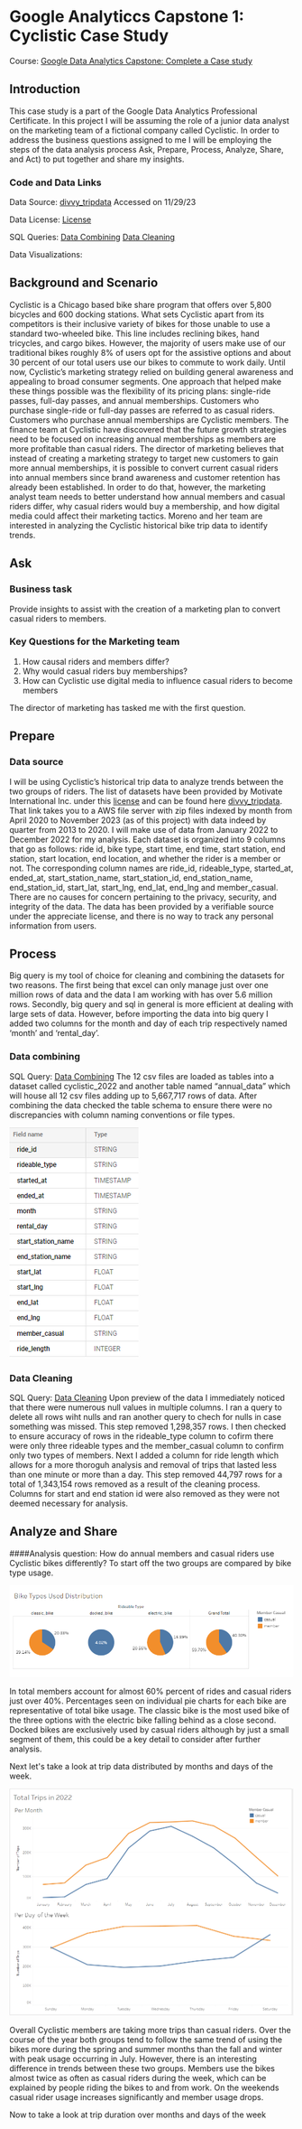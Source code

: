 # Google Analyticcs Capstone 1: Cyclistic Case Study
Course: [Google Data Analytics Capstone: Complete a Case study](https://www.coursera.org/learn/google-data-analytics-capstone)

## Introduction
This case study is a part of the Google Data Analytics Professional Certificate. In this project I will be assuming the role of a junior data analyst on the marketing team of a fictional company called Cyclistic. In order to address the business questions assigned to me I will be employing the steps of the data analysis process Ask, Prepare, Process, Analyze, Share, and Act) to put together and share my insights. 
### Code and Data Links
Data Source: [divvy_tripdata](https://divvy-tripdata.s3.amazonaws.com/index.html) Accessed on 11/29/23

Data License: [License](https://divvybikes.com/data-license-agreement)

SQL Queries:
[Data Combining](https://github.com/kaetech/Cyclistic-Case-Study/blob/main/Data%20Combining.sql)
[Data Cleaning](https://github.com/kaetech/Cyclistic-Case-Study/blob/main/Data%20Cleaning.sql)

Data Visualizations:

## Background and Scenario 
Cyclistic is a Chicago based bike share program that offers over 5,800 bicycles and 600 docking stations. What sets Cyclistic apart from its competitors is their inclusive variety of bikes for those unable to use a standard two-wheeled bike. This line includes reclining bikes, hand tricycles, and cargo bikes. However, the majority of users make use of our traditional bikes roughly 8% of users opt for the assistive options and about 30 percent of our total users use our bikes to commute to work daily. 
Until now, Cyclistic’s marketing strategy relied on building general awareness and appealing to broad consumer segments. One approach that helped make these things possible was the flexibility of its pricing plans: single-ride passes, full-day passes, and annual memberships. Customers who purchase single-ride or full-day passes are referred to as casual riders. Customers who purchase annual memberships are Cyclistic members. 
The finance team at Cyclistic have discovered that the future growth strategies need to be focused on increasing annual memberships as members are more profitable than casual riders. The director of marketing believes that instead of creating a marketing strategy to target new customers to gain more annual memberships, it is possible to convert current casual riders into annual members since brand awareness and customer retention has already been established. 
In order to do that, however, the marketing analyst team needs to better understand how annual members and casual riders differ, why casual riders would buy a membership, and how digital media could affect their marketing tactics. Moreno and her team are interested in analyzing the Cyclistic historical bike trip data to identify trends. 
## Ask 
### Business task 
Provide insights to assist with the creation of a marketing plan to convert casual riders to members.
### Key Questions for the Marketing team 
1. How causal riders and members differ?
1. Why would casual riders buy memberships?
1. How can Cyclistic use digital media to influence casual riders to become members
   
The director of marketing has tasked me with the first question. 
## Prepare 
### Data source 
I will be using Cyclistic’s historical trip data to analyze trends between the two groups of riders. The list of datasets have been provided by Motivate International Inc. under this [license](https://divvybikes.com/data-license-agreement) and can be found here [divvy_tripdata](https://divvy-tripdata.s3.amazonaws.com/index.html). That link takes you to a AWS file server with zip files indexed by month from April 2020 to November 2023 (as of this project) with data indeed by quarter from 2013 to 2020. I will make use of data from January 2022 to December 2022 for my analysis. Each dataset is organized into 9 columns that go as follows: ride id, bike type, start time, end time, start station, end station, start location, end location, and whether the rider is a member or not. The corresponding column names are ride_id, rideable_type, started_at, ended_at, start_station_name, start_station_id, end_station_name, end_station_id, start_lat, start_lng, end_lat, end_lng and member_casual. There are no causes for concern pertaining to the privacy, security, and integrity of the data. The data has been provided by a verifiable source under the appreciate license, and there is no way to track any personal information from users. 
## Process 
Big query is my tool of choice for cleaning and combining the datasets for two reasons. The first being that excel can only manage just over one million rows of data and the data I am working with has over 5.6 million rows. Secondly, big query and sql in general is more efficient at dealing with large sets of data. However, before importing the data into big query I added two columns for the month and day of each trip respectively named ‘month’ and ‘rental_day’. 
### Data combining 
SQL Query: [Data Combining](https://github.com/kaetech/Cyclistic-Case-Study/blob/main/Data%20Combining.sql)
The 12 csv files are loaded as tables into a dataset called cyclistic_2022 and another table named “annual_data” which will house all 12 csv files adding up to 5,667,717 rows of data. After combining the data checked the table schema to ensure there were no discrepancies with column naming conventions or file types. 

![Field names and data types for the combined table called annual_data](https://github.com/kaetech/Cyclistic-Case-Study/blob/main/images/Screenshot%202023-12-14%20002041.png)

### Data Cleaning
SQL Query: [Data Cleaning](https://github.com/kaetech/Cyclistic-Case-Study/blob/main/Data%20Cleaning.sql) 
Upon preview of the data I immediately noticed that there were numerous null values in multiple columns. I ran a query to delete all rows wiht nulls and ran another query to chech for nulls in case something was missed. This step removed 1,298,357 rows. I then checked to ensure accuracy of rows in the rideable_type column to cofirm there were only three rideable types and the member_casual column to confirm only two types of members. Next I added a column for ride length which allows for a more thoroguh analysis and removal of trips that lasted less than one minute or more than a day. This step removed 44,797 rows for a total of 1,343,154 rows removed as a result of the cleaning process. Columns for start and end station id were also removed as they were not deemed necessary for analysis. 
## Analyze and Share
####Analysis question: How do annual members and casual riders use Cyclistic bikes differently?
To start off the two groups are compared by bike type usage. 

![Pie charts displaying bike type usage between casual riders and members](https://github.com/kaetech/Cyclistic-Case-Study/blob/main/images/Screenshot%202023-12-14%20015501.png)

In total members account for almost 60% percent of rides and casual riders just over 40%. Percentages seen on individual pie charts for each bike are representative of total  bike usage. The classic bike is the most used bike of the three options with the electric bike falling behind as a close second. Docked bikes are exclusively used by casual riders although by just a small segment of them, this could be a key detail to consider after further analysis. 

Next let's take a look at trip data distributed by months and days of the week. 

![Line Graph showing how many trips members and casual riders took throughout the year 2022](https://github.com/kaetech/Cyclistic-Case-Study/blob/main/images/Screenshot%202023-12-14%20014643.png)

Overall Cyclistic members are taking more trips than casual riders. Over the course of the year both groups tend to follow the same trend of using the bikes more during the spring and summer months than the fall and winter with peak usage occurring in July.  However, there is an interesting difference in trends between these two groups. Members use the bikes almost twice as often as casual riders during the week, which can be explained by people riding the bikes to and from work. On the weekends casual rider usage increases significantly and member usage drops. 

Now to take a look at trip duration over months and days of the week

